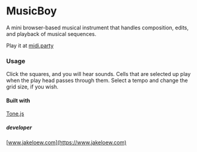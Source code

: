 # MusicBoy
A mini browser-based musical instrument that handles composition, edits, and playback of musical sequences.

Play it at [midi.party](https://www.midi.party)

### Usage
Click the squares, and you will hear sounds. Cells that are selected up play when the play head passes through them. Select a tempo and change the grid size, if you wish.

#### Built with
[Tone.js](https://tonejs.github.io/)

##### developer
[www.jakeloew.com](https://www.jakeloew.com)
